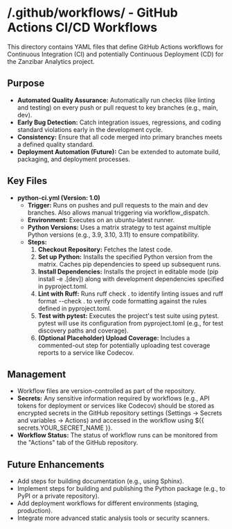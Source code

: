 # **/.github/workflows/ \- GitHub Actions CI/CD Workflows**

This directory contains YAML files that define GitHub Actions workflows for Continuous Integration (CI) and potentially Continuous Deployment (CD) for the Zanzibar Analytics project.

## **Purpose**

* **Automated Quality Assurance:** Automatically run checks (like linting and testing) on every push or pull request to key branches (e.g., main, dev).  
* **Early Bug Detection:** Catch integration issues, regressions, and coding standard violations early in the development cycle.  
* **Consistency:** Ensure that all code merged into primary branches meets a defined quality standard.  
* **Deployment Automation (Future):** Can be extended to automate build, packaging, and deployment processes.

## **Key Files**

* **python-ci.yml (Version: 1.0)**  
  * **Trigger:** Runs on pushes and pull requests to the main and dev branches. Also allows manual triggering via workflow\_dispatch.  
  * **Environment:** Executes on an ubuntu-latest runner.  
  * **Python Versions:** Uses a matrix strategy to test against multiple Python versions (e.g., 3.9, 3.10, 3.11) to ensure compatibility.  
  * **Steps:**  
    1. **Checkout Repository:** Fetches the latest code.  
    2. **Set up Python:** Installs the specified Python version from the matrix. Caches pip dependencies to speed up subsequent runs.  
    3. **Install Dependencies:** Installs the project in editable mode (pip install \-e .\[dev\]) along with development dependencies specified in pyproject.toml.  
    4. **Lint with Ruff:** Runs ruff check . to identify linting issues and ruff format \--check . to verify code formatting against the rules defined in pyproject.toml.  
    5. **Test with pytest:** Executes the project's test suite using pytest. pytest will use its configuration from pyproject.toml (e.g., for test discovery paths and coverage).  
    6. **(Optional Placeholder) Upload Coverage:** Includes a commented-out step for potentially uploading test coverage reports to a service like Codecov.

## **Management**

* Workflow files are version-controlled as part of the repository.  
* **Secrets:** Any sensitive information required by workflows (e.g., API tokens for deployment or services like Codecov) should be stored as encrypted secrets in the GitHub repository settings (Settings \-\> Secrets and variables \-\> Actions) and accessed in the workflow using ${{ secrets.YOUR\_SECRET\_NAME }}.  
* **Workflow Status:** The status of workflow runs can be monitored from the "Actions" tab of the GitHub repository.

## **Future Enhancements**

* Add steps for building documentation (e.g., using Sphinx).  
* Implement steps for building and publishing the Python package (e.g., to PyPI or a private repository).  
* Add deployment workflows for different environments (staging, production).  
* Integrate more advanced static analysis tools or security scanners.
